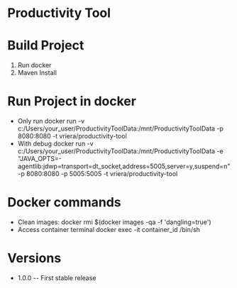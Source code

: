 # Productivity Tool

Build Project
=============
1. Run docker
2. Maven Install

Run Project in docker
=====================
- Only run
docker run -v c:/Users/your_user/ProductivityToolData:/mnt/ProductivityToolData -p 8080:8080 -t vriera/productivity-tool
- With debug
docker run -v c:/Users/your_user/ProductivityToolData:/mnt/ProductivityToolData -e "JAVA_OPTS=-agentlib:jdwp=transport=dt_socket,address=5005,server=y,suspend=n" -p 8080:8080 -p 5005:5005 -t vriera/productivity-tool

Docker commands
================
- Clean <none> images:
docker rmi $(docker images -qa -f 'dangling=true')
- Access container terminal
docker exec -it container_id /bin/sh

Versions
========
- 1.0.0
-- First stable release
